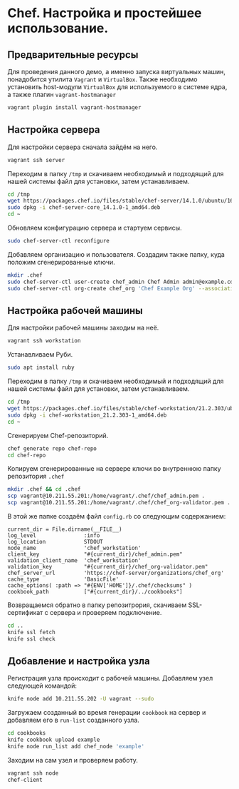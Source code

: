 # Chef. Настройка и простейшее использование.

## Предварительные ресурсы
Для проведения данного демо, а именно запуска виртуальных машин, понадобится утилита `Vagrant` и `VirtualBox`. Также необходимо установить host-модули `VirtualBox` для используемого в системе ядра, а также плагин `vagrant-hostmanager`

```bash
vagrant plugin install vagrant-hostmanager
```

## Настройка сервера
Для настройки сервера сначала зайдём на него.
```bash
vagrant ssh server
```

Переходим в папку `/tmp` и скачиваем необходимый и подходящий для нашей системы файл для установки, затем устанавливаем.
```bash
cd /tmp
wget https://packages.chef.io/files/stable/chef-server/14.1.0/ubuntu/16.04/chef-server-core_14.1.0-1_amd64.deb
sudo dpkg -i chef-server-core_14.1.0-1_amd64.deb
cd ~
```

Обновляем конфигурацию сервера и стартуем сервисы.
```bash
sudo chef-server-ctl reconfigure
```

Добавляем организацию и пользователя. Создадим также папку, куда положим сгенерированные ключи.
```bash
mkdir .chef
sudo chef-server-ctl user-create chef_admin Chef Admin admin@example.com 'admin1234' --filename ./.chef/chef_admin.pem
sudo chef-server-ctl org-create chef_org 'Chef Example Org' --association_user chef_admin --filename ./.chef/chef_org-validator.pem
```

## Настройка рабочей машины
Для настройки рабочей машины заходим на неё.
```bash
vagrant ssh workstation
```

Устанавливаем Руби.
```bash
sudo apt install ruby
```

Переходим в папку `/tmp` и скачиваем необходимый и подходящий для нашей системы файл для установки, затем устанавливаем.
```bash
cd /tmp
wget https://packages.chef.io/files/stable/chef-workstation/21.2.303/ubuntu/16.04/chef-workstation_21.2.303-1_amd64.deb
sudo dpkg -i chef-workstation_21.2.303-1_amd64.deb
cd ~
```

Сгенерируем Chef-репозиторий.
```bash
chef generate repo chef-repo
cd chef-repo
```

Копируем сгенерированные на сервере ключи во внутреннюю папку репозитория `.chef`
```bash
mkdir .chef && cd .chef
scp vagrant@10.211.55.201:/home/vagrant/.chef/chef_admin.pem .
scp vagrant@10.211.55.201:/home/vagrant/.chef/chef_org-validator.pem .
```

В этой же папке создаём файл `config.rb` со следующим содержанием:
```
current_dir = File.dirname(__FILE__)
log_level               :info
log_location            STDOUT
node_name               'chef_workstation'
client_key              "#{current_dir}/chef_admin.pem"
validation_client_name  'chef_workstation'
validation_key          "#{current_dir}/chef_org-validator.pem"
chef_server_url         'https://chef-server/organizations/chef_org'
cache_type              'BasicFile'
cache_options( :path => "#{ENV['HOME']}/.chef/checksums" )
cookbook_path           ["#{current_dir}/../cookbooks"]
```

Возвращаемся обратно в папку репозитрория, скачиваем SSL-сертификат с сервера и проверяем подключение.
```bash
cd ..
knife ssl fetch
knife ssl check
```

## Добавление и настройка узла
Регистрация узла происходит с рабочей машины. Добавляем узел следующей командой:
```bash
knife node add 10.211.55.202 -U vagrant --sudo
```

Загружаем созданный во время генерации `cookbook` на сервер и добавляем его в `run-list` созданного узла.
```bash
cd cookbooks
knife cookbook upload example
knife node run_list add chef_node 'example'
```

Заходим на сам узел и проверяем работу.
```bash
vagrant ssh node
chef-client
```